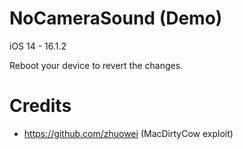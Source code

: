# NoCameraSound (Demo)

iOS 14 - 16.1.2

Reboot your device to revert the changes.

# Credits
- https://github.com/zhuowei (MacDirtyCow exploit)
